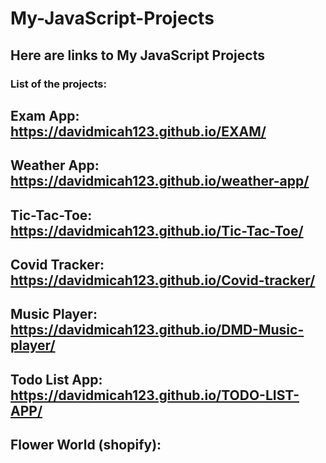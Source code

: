 # My-JavaScript-Projects
## Here are links to My JavaScript Projects

### List of the projects:
## Exam App: https://davidmicah123.github.io/EXAM/
## Weather App: https://davidmicah123.github.io/weather-app/
## Tic-Tac-Toe: https://davidmicah123.github.io/Tic-Tac-Toe/
## Covid Tracker: https://davidmicah123.github.io/Covid-tracker/
## Music Player: https://davidmicah123.github.io/DMD-Music-player/
## Todo List App: https://davidmicah123.github.io/TODO-LIST-APP/
## Flower World (shopify):
